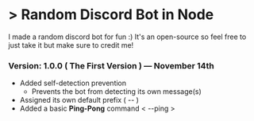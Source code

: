 # > Random Discord Bot in Node
I made a random discord bot for fun :) It's an open-source so feel free to just take it but make sure to credit me! 

### Version: 1.0.0 ( The First Version ) ― November 14th
- Added self-detection prevention
  + Prevents the bot from detecting its own message(s)
- Assigned its own default prefix ( -- )
- Added a basic **Ping-Pong** command < --ping >